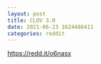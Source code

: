 ```yaml
--- 
layout: post 
title: CLOV 3.0 
date: 2021-06-23 1624486411 
categories: reddit 
--- 
```

https://redd.it/o6nasx